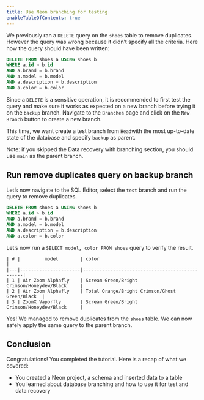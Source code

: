 ```yaml
---
title: Use Neon branching for testing
enableTableOfContents: true
---
```


We previously ran a `DELETE` query on the `shoes` table to remove duplicates. However the query was wrong because it didn’t specify all the criteria. Here how the query should have been written:

```sql
DELETE FROM shoes a USING shoes b
WHERE a.id > b.id
AND a.brand = b.brand
AND a.model = b.model
AND a.description = b.description
AND a.color = b.color
```

Since a `DELETE` is a sensitive operation, it is recommended to first test the query and make sure it works as expected on a new branch before trying it on the `backup` branch.
Navigate to the `Branches` page and click on the `New Branch` button to create a new branch.

This time, we want create a test branch from `Head`with the most up-to-date state of the database and specify `backup` as parent.

Note: if you skipped the Data recovery with branching section, you should use `main` as the parent branch.

## Run remove duplicates query on backup branch

Let’s now navigate to the SQL Editor, select the `test` branch and run the query to remove duplicates.

```sql
DELETE FROM shoes a USING shoes b
WHERE a.id > b.id
AND a.brand = b.brand
AND a.model = b.model
AND a.description = b.description
AND a.color = b.color
```

Let’s now run a `SELECT model, color FROM shoes` query to verify the result.

```text
| # |         model        | color                                          |
|---|----------------------|------------------------------------------------|
| 1 | Air Zoom Alphafly    | Scream Green/Bright Crimson/Honeydew/Black     |
| 2 | Air Zoom Alphafly    | Total Orange/Bright Crimson/Ghost Green/Black  |
| 3 | ZoomX Vaporfly       | Scream Green/Bright Crimson/Honeydew/Black     |
```

Yes! We managed to remove duplicates from the `shoes` table. We can now safely apply the same query to the parent branch.

## Conclusion

Congratulations! You completed the tutorial.
Here is a recap of what we covered:

- You created a Neon project, a schema and inserted data to a table
- You learned about database branching and how to use it for test and data recovery
